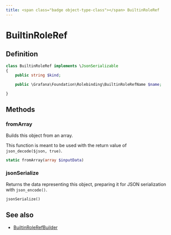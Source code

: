 ```yaml
---
title: <span class="badge object-type-class"></span> BuiltinRoleRef
---
```

# <span class="badge object-type-class"></span> BuiltinRoleRef

## Definition

```php
class BuiltinRoleRef implements \JsonSerializable
{
    public string $kind;

    public \Grafana\Foundation\Rolebinding\BuiltinRoleRefName $name;

}
```
## Methods

### <span class="badge object-method"></span> fromArray

Builds this object from an array.

This function is meant to be used with the return value of `json_decode($json, true)`.

```php
static fromArray(array $inputData)
```

### <span class="badge object-method"></span> jsonSerialize

Returns the data representing this object, preparing it for JSON serialization with `json_encode()`.

```php
jsonSerialize()
```

## See also

 * <span class="badge builder"></span> [BuiltinRoleRefBuilder](./builder-BuiltinRoleRefBuilder.md)
